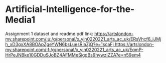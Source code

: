 # Artificial-Intelligence-for-the-Media1
Assignment 1 dataset and readme.pdf link: [https://artslondon-my.sharepoint.com/:u:/g/personal/x_yin0220221_arts_ac_uk/ERsVhcf6_iJMjh_xD3gxXA8BOApZgeYWN6bsLuesRiaZjQ?e=1scaFj 
](https://artslondon-my.sharepoint.com/:f:/g/personal/x_yin0220221_arts_ac_uk/EqmP-HrPeJNBke10GDDuSJoBZ4AFMMeSigdBs9hywzIZZA?e=n59em4)https://artslondon-my.sharepoint.com/:f:/g/personal/x_yin0220221_arts_ac_uk/EqmP-HrPeJNBke10GDDuSJoBZ4AFMMeSigdBs9hywzIZZA?e=n59em4 
